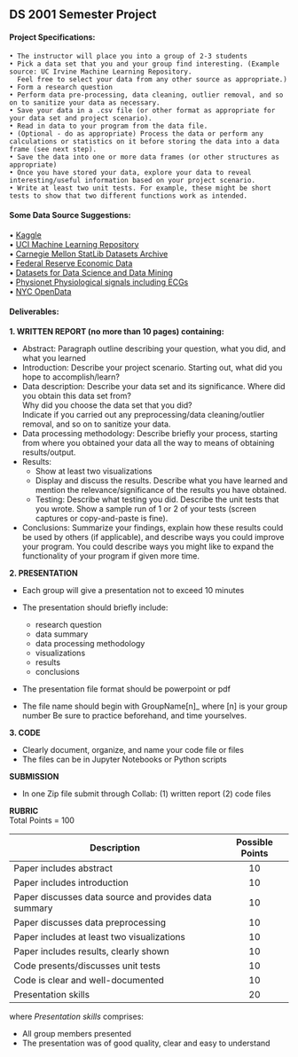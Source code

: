 ## DS 2001 Semester Project

#### Project Specifications:
    • The instructor will place you into a group of 2-3 students
    • Pick a data set that you and your group find interesting. (Example source: UC Irvine Machine Learning Repository.  
      Feel free to select your data from any other source as appropriate.)
    • Form a research question
    • Perform data pre-processing, data cleaning, outlier removal, and so on to sanitize your data as necessary.
    • Save your data in a .csv file (or other format as appropriate for your data set and project scenario).
    • Read in data to your program from the data file.
    • (Optional - do as appropriate) Process the data or perform any calculations or statistics on it before storing the data into a data frame (see next step).
    • Save the data into one or more data frames (or other structures as appropriate)
    • Once you have stored your data, explore your data to reveal interesting/useful information based on your project scenario.
    • Write at least two unit tests. For example, these might be short tests to show that two different functions work as intended.

#### Some Data Source Suggestions:
  • [Kaggle](https://www.kaggle.com)  
  • [UCI Machine Learning Repository](http://archive.ics.uci.edu/ml/index.php)  
  • [Carnegie Mellon StatLib Datasets Archive](http://lib.stat.cmu.edu/datasets/)  
  • [Federal Reserve Economic Data](https://fred.stlouisfed.org/)  
  • [Datasets for Data Science and Data Mining](https://www.kdnuggets.com/datasets/index.html)  
  • [Physionet Physiological signals including ECGs](https://physionet.org/)  
  • [NYC OpenData](https://opendata.cityofnewyork.us/)  
  
#### Deliverables:
**1. WRITTEN REPORT (no more than 10 pages) containing:**  
- Abstract: Paragraph outline describing your question, what you did, and what you learned  
- Introduction: Describe your project scenario. Starting out, what did you hope to accomplish/learn?  
- Data description: Describe your data set and its significance. Where did you obtain this data set from?  
  Why did you choose the data set that you did?  
  Indicate if you carried out any preprocessing/data cleaning/outlier removal, and so on to sanitize your data.  
- Data processing methodology: Describe briefly your process, starting from where you obtained your data all the way to means of obtaining results/output.  
- Results:  
  - Show at least two visualizations  
  - Display and discuss the results. Describe what you have learned and mention the relevance/significance of the results you have obtained.  
  - Testing: Describe what testing you did. Describe the unit tests that you wrote. Show a sample run of 1 or 2 of your tests (screen captures or copy-and-paste is fine).  
- Conclusions: Summarize your findings, explain how these results could be used by others (if applicable), and describe ways you could improve your program. You could describe ways you might like to expand the functionality of your program if given more time.

**2. PRESENTATION**
- Each group will give a presentation not to exceed 10 minutes
- The presentation should briefly include:
  - research question
  - data summary
  - data processing methodology
  - visualizations
  - results
  - conclusions

- The presentation file format should be powerpoint or pdf
- The file name should begin with GroupName[n]_ where [n] is your group number
  Be sure to practice beforehand, and time yourselves.

**3. CODE**
- Clearly document, organize, and name your code file or files
- The files can be in Jupyter Notebooks or Python scripts

**SUBMISSION**
- In one Zip file submit through Collab: (1) written report (2) code files

**RUBRIC**  
Total Points = 100  

|Description |Possible Points|
--- |:---:|
|Paper includes abstract|10|
|Paper includes introduction|10|
|Paper discusses data source and provides data summary|10|
|Paper discusses data preprocessing|10|
|Paper includes at least two visualizations|10|
|Paper includes results, clearly shown|10|
|Code presents/discusses unit tests|10|
|Code is clear and well-documented|10|
|Presentation skills |20|

where *Presentation skills* comprises:  
- All group members presented
- The presentation was of good quality, clear and easy to understand
